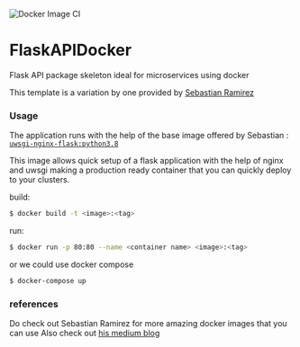 

![Docker Image CI](https://github.com/TheForeverLost/FlaskAPIDocker/workflows/Docker%20Image%20CI/badge.svg?branch=master)

# FlaskAPIDocker

Flask API package skeleton ideal for microservices using docker

This template is a variation by one provided by [Sebastian Ramirez](https://github.com/tiangolo)

### Usage

The application runs with the help of the base image offered by Sebastian :
[`uwsgi-nginx-flask:python3.8`](https://github.com/tiangolo/uwsgi-nginx-flask-docker/blob/master/docker-images/python3.8.dockerfile)

This image allows quick setup of a flask application with the help of nginx and uwsgi making a production ready container that you can quickly deploy to your clusters.

build:

```bash
$ docker build -t <image>:<tag>
```

run:

```bash
$ docker run -p 80:80 --name <container name> <image>:<tag>
```

or we could use docker compose

```bash
$ docker-compose up
```



### references

Do check out Sebastian Ramirez for more amazing docker images that you can use
Also check out [his medium blog](https://medium.com/@tiangolo)